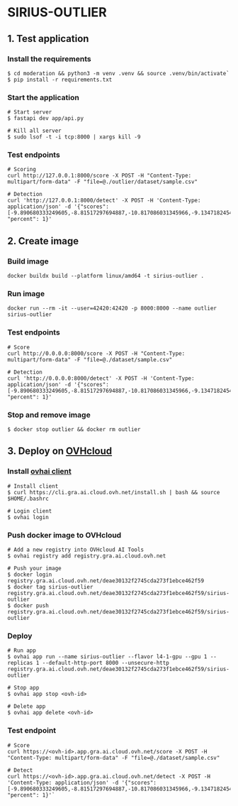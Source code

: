 # SIRIUS-OUTLIER

## 1. Test application

### Install the requirements
```
$ cd moderation && python3 -m venv .venv && source .venv/bin/activate`
$ pip install -r requirements.txt
```

### Start the application
```
# Start server
$ fastapi dev app/api.py

# Kill all server
$ sudo lsof -t -i tcp:8000 | xargs kill -9
```

### Test endpoints
```
# Scoring
curl http://127.0.0.1:8000/score -X POST -H "Content-Type: multipart/form-data" -F "file=@./outlier/dataset/sample.csv"

# Detection
curl 'http://127.0.0.1:8000/detect' -X POST -H 'Content-Type: application/json' -d '{"scores":[-9.890680333249605,-8.81517297694887,-10.817086031345966,-9.134718245421285,-9.136104401859312,-10.10892008829345,-9.246591666943132], "percent": 1}'
```

## 2. Create image

### Build image
```
docker buildx build --platform linux/amd64 -t sirius-outlier .
```
### Run image
```
docker run --rm -it --user=42420:42420 -p 8000:8000 --name outlier sirius-outlier
```

### Test endpoints
```
# Score
curl http://0.0.0.0:8000/score -X POST -H "Content-Type: multipart/form-data" -F "file=@./dataset/sample.csv"

# Detection
curl 'http://0.0.0.0:8000/detect' -X POST -H 'Content-Type: application/json' -d '{"scores":[-9.890680333249605,-8.81517297694887,-10.817086031345966,-9.134718245421285,-9.136104401859312,-10.10892008829345,-9.246591666943132], "percent": 1}'
```

### Stop and remove image
```
$ docker stop outlier && docker rm outlier
```

## 3. Deploy on [OVHcloud](https://help.ovhcloud.com/csm/en-public-cloud-ai-deploy-build-use-custom-image?id=kb_article_view&sysparm_article=KB0057405)

### Install [ovhai client](https://help.ovhcloud.com/csm/en-gb-public-cloud-ai-cli-install-client?id=kb_article_view&sysparm_article=KB0047844)
```
# Install client
$ curl https://cli.gra.ai.cloud.ovh.net/install.sh | bash && source $HOME/.bashrc

# Login client
$ ovhai login
```

### Push docker image to OVHcloud
```
# Add a new registry into OVHcloud AI Tools
$ ovhai registry add registry.gra.ai.cloud.ovh.net

# Push your image
$ docker login registry.gra.ai.cloud.ovh.net/deae30132f2745cda273f1ebce462f59
$ docker tag sirius-outlier registry.gra.ai.cloud.ovh.net/deae30132f2745cda273f1ebce462f59/sirius-outlier
$ docker push registry.gra.ai.cloud.ovh.net/deae30132f2745cda273f1ebce462f59/sirius-outlier
```

### Deploy
```
# Run app
$ ovhai app run --name sirius-outlier --flavor l4-1-gpu --gpu 1 --replicas 1 --default-http-port 8000 --unsecure-http registry.gra.ai.cloud.ovh.net/deae30132f2745cda273f1ebce462f59/sirius-outlier

# Stop app
$ ovhai app stop <ovh-id>

# Delete app
$ ovhai app delete <ovh-id>
```

### Test endpoint
```
# Score
curl https://<ovh-id>.app.gra.ai.cloud.ovh.net/score -X POST -H "Content-Type: multipart/form-data" -F "file=@./dataset/sample.csv"

# Detect
curl https://<ovh-id>.app.gra.ai.cloud.ovh.net/detect -X POST -H 'Content-Type: application/json' -d '{"scores":[-9.890680333249605,-8.81517297694887,-10.817086031345966,-9.134718245421285,-9.136104401859312,-10.10892008829345,-9.246591666943132], "percent": 1}'`
```